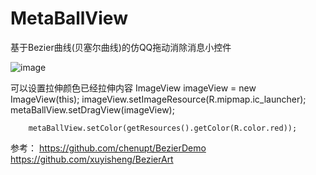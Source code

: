 # MetaBallView
基于Bezier曲线(贝塞尔曲线)的仿QQ拖动消除消息小控件

![image](https://github.com/DoggyZhang/MetaBallView/tree/master/GIF.gif) 

可以设置拉伸颜色已经拉伸内容
        ImageView imageView = new ImageView(this);
        imageView.setImageResource(R.mipmap.ic_launcher);
        metaBallView.setDragView(imageView);
        
        metaBallView.setColor(getResources().getColor(R.color.red));

参考：
https://github.com/chenupt/BezierDemo
https://github.com/xuyisheng/BezierArt
